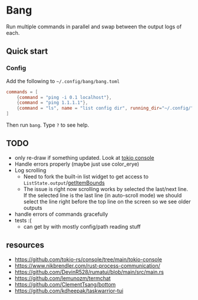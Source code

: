 # Bang

Run multiple commands in parallel and swap between the output logs of each.


## Quick start

### Config

Add the following to `~/.config/bang/bang.toml`
```toml
commands = [
    {command = "ping -i 0.1 localhost"},
    {command = "ping 1.1.1.1"},
    {command = "ls", name = "list config dir", running_dir="~/.config/"},
]
```

Then run `bang`. Type `?` to see help.

## TODO
- only re-draw if something updated. Look at [tokio console](https://github.com/tokio-rs/console/blob/3bf60bce7b478c189a3145311e06f14cb2fc1e11/tokio-console/src/main.rs#L73)
- Handle errors properly (maybe just use color_erye)
- Log scrolling
  - Need to fork the built-in list widget to get access to `ListState.output`/[getItemBounds](https://github.com/fdehau/tui-rs/blob/fafad6c96109610825aad89c4bba5253e01101ed/src/widgets/list.rs#L131)
  - The issue is right now scrolling works by selected the last/next line. If the selected line is the last line (in auto-scroll mode) we should select the line right before the top line on the screen so we see older outputs
- handle errors of commands gracefully
- tests :(
  - can get by with mostly config/path reading stuff


## resources
- https://github.com/tokio-rs/console/tree/main/tokio-console 
- https://www.nikbrendler.com/rust-process-communication/
- https://github.com/DevinR528/rumatui/blob/main/src/main.rs
- https://github.com/lemunozm/termchat
- https://github.com/ClementTsang/bottom
- https://github.com/kdheepak/taskwarrior-tui
